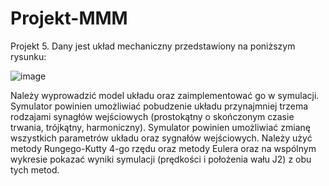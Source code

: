 # Projekt-MMM
Projekt 5. Dany jest układ mechaniczny przedstawiony na poniższym rysunku:

![image](https://github.com/FlyBozon/Projekt-MMM/assets/127512238/d8ca7f76-84f5-4700-a531-48ca476dc28d)

Należy wyprowadzić model układu oraz zaimplementować go w symulacji. Symulator
powinien umożliwiać pobudzenie układu przynajmniej trzema rodzajami synagłów
wejściowych (prostokątny o skończonym czasie trwania, trójkątny, harmoniczny). Symulator
powinien umożliwiać zmianę wszystkich parametrów układu oraz sygnałów wejściowych.
Należy użyć metody Rungego-Kutty 4-go rzędu oraz metody Eulera oraz na wspólnym
wykresie pokazać wyniki symulacji (prędkości i położenia wału J2) z obu tych metod.
